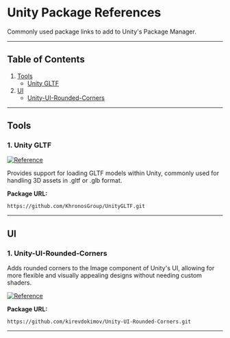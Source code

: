 # Unity Package References

Commonly used package links to add to Unity's Package Manager.

---

## Table of Contents

1. [Tools](#tools)
   - [Unity GLTF](#unity-gltf)
2. [UI](#ui)
   - [Unity-UI-Rounded-Corners](#unity-ui-rounded-corners)

---

## Tools

### 1. Unity GLTF

[![Reference](https://img.shields.io/badge/Reference-Unity-black)](https://docs.unity3d.com/Packages/com.unity.cloud.gltfast@5.2/manual/index.html)

Provides support for loading GLTF models within Unity, commonly used for handling 3D assets in .gltf or .glb format.

**Package URL:**
```
https://github.com/KhronosGroup/UnityGLTF.git
```

---

## UI

### 1. Unity-UI-Rounded-Corners

Adds rounded corners to the Image component of Unity's UI, allowing for more flexible and visually appealing designs without needing custom shaders.

[![Reference](https://img.shields.io/badge/Reference-GitHub-blue)](https://github.com/kirevdokimov/Unity-UI-Rounded-Corners)

**Package URL:**
```
https://github.com/kirevdokimov/Unity-UI-Rounded-Corners.git
```

---
